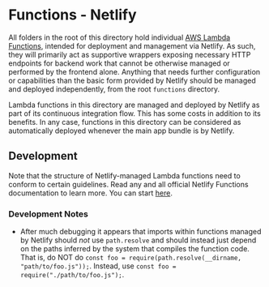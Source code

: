 # Functions - Netlify
All folders in the root of this directory hold individual [AWS Lambda Functions](https://docs.aws.amazon.com/lambda/latest/dg/nodejs-handler.html), intended for deployment and management via Netlify. As such, they will primarily act as supportive wrappers exposing necessary HTTP endpoints for backend work that cannot be otherwise managed or performed by the frontend alone. Anything that needs further configuration or capabilities than the basic form provided by Netlify should be managed and deployed independently, from the root `functions` directory.

Lambda functions in this directory are managed and deployed by Netlify as part of its continuous integration flow. This has some costs in addition to its benefits. In any case, functions in this directory can be considered as automatically deployed whenever the main app bundle is by Netlify.

## Development
Note that the structure of Netlify-managed Lambda functions need to conform to certain guidelines. Read any and all official Netlify Functions documentation to learn more. You can start [here](https://docs.netlify.com/cli/get-started/#unbundled-javascript-function-deploys).

### Development Notes
- After much debugging it appears that imports within functions managed by Netlify should _not_ use `path.resolve` and should instead just depend on the paths inferred by the system that compiles the function code. That is, do NOT do `const foo = require(path.resolve(__dirname, "path/to/foo.js"));`. Instead, use `const foo = require("./path/to/foo.js");`.

